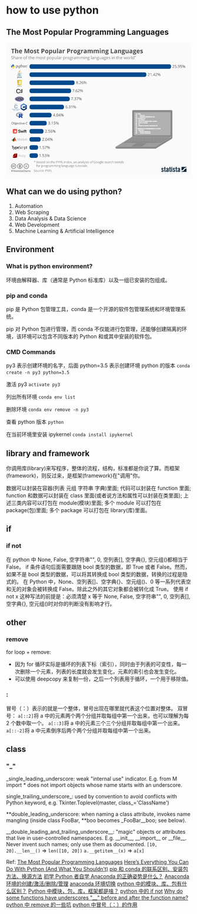 # how to use python

## The Most Popular Programming Languages

![The Most Popular Programming Languages](./The%20Most%20Popular%20Programming%20Languages.jpeg)

## What can we do using python?

1. Automation
2. Web Scraping
3. Data Analysis & Data Science
4. Web Development
5. Machine Learning & Artificial Intelligence

## Environment

### What is python environment?

环境由解释器、库（通常是 Python 标准库）以及一组已安装的包组成。

### pip and conda

pip 是 Python 包管理工具，conda 是一个开源的软件包管理系统和环境管理系统。

pip 对 Python 包进行管理，而 conda 不仅能进行包管理，还能够创建隔离的环境，该环境可以包含不同版本的 Python 和或其中安装的软件包。

### CMD Commands

py3 表示创建环境的名字，后面 python=3.5 表示创建环境 python 的版本
`conda create -n py3 python=3.5`

激活 py3
`activate py3`

列出所有环境
`conda env list`

删除环境
`conda env remove -n py3`

查看 python 版本
`python`

在当前环境里安装 ipykernel
`conda install ipykernel`

## library and framework

你调用库(library)来写程序，整体的流程，结构，标准都是你说了算。而框架(framework)，则反过来，是框架(framework)在"调用"你。

数据可以封装在容器(列表 元组 字符串 字典)里面;
代码可以封装在 function 里面;
function 和数据可以封装在 class 里面(或者说方法和属性可以封装在类里面);
上述三类内容可以打包在 module(模块)里面;
多个 module 可以打包在 package(包)里面;
多个 package 可以打包在 library(库)里面。

## if

### if not

在 python 中 None, False, 空字符串"", 0, 空列表[], 空字典{}, 空元组()都相当于 False。
if 条件语句后面需要跟随 bool 类型的数据，即 True 或者 False。然而，如果不是 bool 类型的数据，可以将其转换成 bool 类型的数据，转换的过程是隐式的。
在 Python 中，None、空列表[]、空字典{}、空元组()、0 等一系列代表空和无的对象会被转换成 False。除此之外的其它对象都会被转化成 True。
使用 if not x 这种写法的前提是：必须清楚 x 等于 None, False, 空字符串"", 0, 空列表[], 空字典{}, 空元组()时对你的判断没有影响才行。

## other

### remove

for loop + remove:

- 因为 for 循环实际是循环的列表下标（索引），同时由于列表的可变性，每一次删除一个元素，列表的长度就会发生变化，元素的索引也会发生变化。
- 可以使用 deepcopy 来复制一份，之后一个列表用于循环，一个用于移除值。

### :

冒号（：）表示的就是一个整体，冒号出现在哪里就代表这个位置对整体。
双冒号：
`a[::2]`将 a 中的元素两个两个分组并取每组中第一个出来，也可以理解为每 2 个数中取一个。
`a[::3]`将 a 中的元素三个三个分组并取每组中第一个出来。
`a[::-2]`将 a 中元素倒序后两个两个分组并取每组中第一个出来。

## class

### "\_"

\_single_leading_underscore: weak "internal use" indicator. E.g. from M import \* does not import objects whose name starts with an underscore.

single_trailing_underscore\_: used by convention to avoid conflicts with Python keyword, e.g. Tkinter.Toplevel(master, class\_='ClassName')

**double_leading_underscore: when naming a class attribute, invokes name mangling (inside class FooBar, **boo becomes \_FooBar\_\_boo; see below).

\_\_double_leading_and_trailing_underscore\_\_: "magic" objects or attributes that live in user-controlled namespaces. E.g. \_\_init\_\_, \_\_import\_\_ or \_\_file\_\_. Never invent such names; only use them as documented.
`[10, 20].__len__()` => `len([10, 20])`
`a.__getitem__(x)` => `a[x]`

Ref:
[The Most Popular Programming Languages](https://www.statista.com/chart/16567/popular-programming-languages/)
[Here’s Everything You Can Do With Python (And What You Shouldn’t)](https://medium.com/geekculture/heres-everything-you-can-do-with-python-and-what-you-shouldn-t-8e20ad82261b#4ba7)
[pip 和 conda 的联系区别、安装包方法、换源方法](https://blog.csdn.net/weixin_42077074/article/details/113745214)
[初学 Python 者自学 Anaconda 的正确姿势是什么？](https://www.zhihu.com/question/58033789/answer/254673663)
[Anaconda 环境的创建/激活/删除/管理](https://blog.csdn.net/qq1483661204/article/details/78182430)
[anaconda 环境切换](https://zhuanlan.zhihu.com/p/141122337)
[python 中的模块、库、包有什么区别？](https://www.zhihu.com/question/30082392)
[Python 中模块，包，库，框架都是啥？](https://zhuanlan.zhihu.com/p/459244772)
[python 中的 if not](https://blog.csdn.net/qq_36850813/article/details/93464498)
[Why do some functions have underscores "\_\_" before and after the function name?](https://stackoverflow.com/questions/8689964/why-do-some-functions-have-underscores-before-and-after-the-function-name)
[python 中 remove 的一些坑](https://www.cnblogs.com/lipx9527/p/9450819.html)
[python 中冒号（：）的作用](https://blog.csdn.net/weixin_46813313/article/details/113696218)
